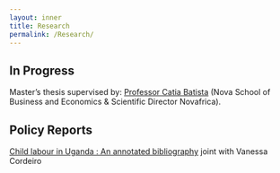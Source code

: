 ```yaml
---
layout: inner
title: Research
permalink: /Research/
---
```

## In Progress
 
 Master’s thesis supervised by:  [Professor Catia Batista](https://www.catiabatista.org/) (Nova School of Business and Economics & Scientific Director Novafrica).
  
## Policy Reports

[Child labour in Uganda : An annotated bibliography](/Uganda-1.pdf) joint with Vanessa Cordeiro



